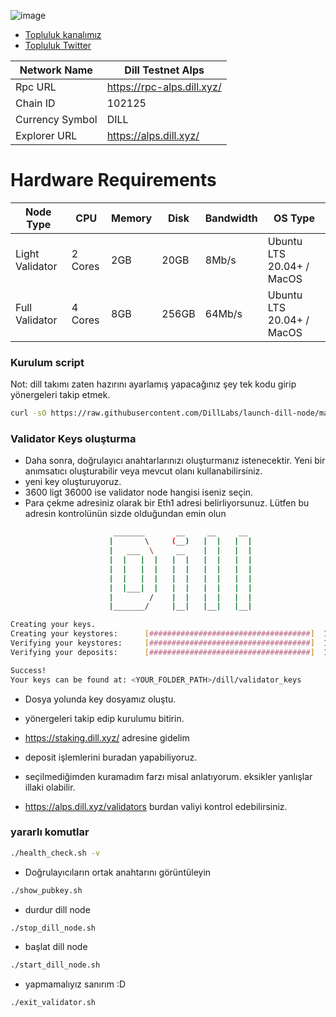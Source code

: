 ![image](https://github.com/user-attachments/assets/384e0b28-bc2c-474d-ac29-eb361ca5b30a)

 * [Topluluk kanalımız](https://t.me/corenodechat)<br>
 * [Topluluk Twitter](https://twitter.com/corenodeHQ)<br>


| Network Name  | Dill Testnet Alps  |
| ------------- | ------------------ |
| Rpc URL       | https://rpc-alps.dill.xyz/ |
| Chain ID      | 102125             |
| Currency Symbol | DILL             |
| Explorer URL  | https://alps.dill.xyz/ |

# Hardware Requirements

| Node Type     | CPU    | Memory | Disk  | Bandwidth | OS Type |
| ------------- | ------ | ------ | ----- | --------- | ------- |
| Light Validator | 2 Cores | 2GB  | 20GB  | 8Mb/s     | Ubuntu LTS 20.04+ / MacOS |
| Full Validator  | 4 Cores | 8GB  | 256GB | 64Mb/s    | Ubuntu LTS 20.04+ / MacOS |


### Kurulum script

Not: dill takımı zaten hazırını ayarlamış yapacağınız şey tek kodu girip yönergeleri takip etmek.

```bash
curl -sO https://raw.githubusercontent.com/DillLabs/launch-dill-node/main/dill.sh && chmod +x dill.sh && ./dill.sh
```

### Validator Keys oluşturma

- Daha sonra, doğrulayıcı anahtarlarınızı oluşturmanız istenecektir. Yeni bir anımsatıcı oluşturabilir veya mevcut olanı kullanabilirsiniz.
- yeni key oluşturuyoruz.
- 3600 ligt 36000 ise validator node hangisi iseniz seçin.
- Para çekme adresiniz olarak bir Eth1 adresi belirliyorsunuz. Lütfen bu adresin kontrolünün sizde olduğundan emin olun

```bash
                       _______       __     __     __
                      |       \     (__)   |  |   |  |
                      |   ___  \     __    |  |   |  |
                      |  |   |  |   |  |   |  |   |  |
                      |  |   |  |   |  |   |  |   |  |
                      |  |   |  |   |  |   |  |   |  |
                      |  |___|  |   |  |   |  |   |  |
                      |        /    |  |   |  |   |  |
                      |_______/     |__|   |__|   |__|

Creating your keys.
Creating your keystores:	  [####################################]  1/1
Verifying your keystores:	  [####################################]  1/1
Verifying your deposits:	  [####################################]  1/1

Success!
Your keys can be found at: <YOUR_FOLDER_PATH>/dill/validator_keys
```

- Dosya yolunda key dosyamız oluştu.
- yönergeleri takip edip kurulumu bitirin.

- https://staking.dill.xyz/ adresine gidelim
- deposit işlemlerini buradan yapabiliyoruz.
- seçilmediğimden kuramadım farzı misal anlatıyorum. eksikler yanlışlar illaki olabilir.
- https://alps.dill.xyz/validators burdan valiyi kontrol edebilirsiniz.

### yararlı komutlar

```bash
./health_check.sh -v
```

- Doğrulayıcıların ortak anahtarını görüntüleyin
```bash
./show_pubkey.sh
```

- durdur dill node
```bash
./stop_dill_node.sh
```

- başlat dill node
```bash
./start_dill_node.sh
```

- yapmamalıyız sanırım :D
```bash
./exit_validator.sh
```

